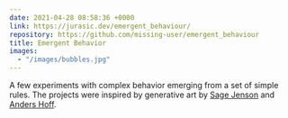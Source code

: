```yaml
---
date: 2021-04-28 08:58:36 +0000
link: https://jurasic.dev/emergent_behaviour/
repository: https://github.com/missing-user/emergent_behaviour
title: Emergent Behavior
images:
  - "/images/bubbles.jpg"
---
```


A few experiments with complex behavior emerging from a set of simple rules. The projects were inspired by generative art by [Sage Jenson](https://sagejenson.com/physarum "Sage Jenson - Physarum") and [Anders Hoff](https://inconvergent.net/generative/ "Inconvergent").
